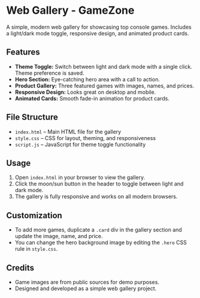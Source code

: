 # Web Gallery - GameZone

A simple, modern web gallery for showcasing top console games. Includes a light/dark mode toggle, responsive design, and animated product cards.

## Features
- **Theme Toggle:** Switch between light and dark mode with a single click. Theme preference is saved.
- **Hero Section:** Eye-catching hero area with a call to action.
- **Product Gallery:** Three featured games with images, names, and prices.
- **Responsive Design:** Looks great on desktop and mobile.
- **Animated Cards:** Smooth fade-in animation for product cards.

## File Structure
- `index.html` – Main HTML file for the gallery
- `style.css` – CSS for layout, theming, and responsiveness
- `script.js` – JavaScript for theme toggle functionality

## Usage
1. Open `index.html` in your browser to view the gallery.
2. Click the moon/sun button in the header to toggle between light and dark mode.
3. The gallery is fully responsive and works on all modern browsers.

## Customization
- To add more games, duplicate a `.card` div in the gallery section and update the image, name, and price.
- You can change the hero background image by editing the `.hero` CSS rule in `style.css`.

## Credits
- Game images are from public sources for demo purposes.
- Designed and developed as a simple web gallery project.